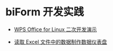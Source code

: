 # biForm 开发实践

- [WPS Office for Linux 二次开发演示](wps/rpc)

- [读取 Excel 文件中的数据制作数据仪表盘](plotdemo/plotdemo)

